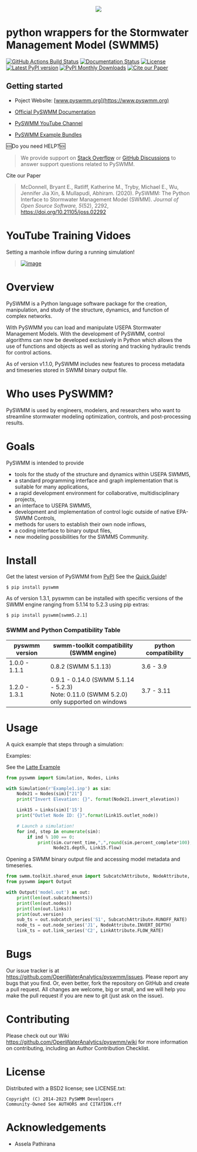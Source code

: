 <div align="center" style="max-width:500px;margin: auto;">
  <img src="https://raw.githubusercontent.com/OpenWaterAnalytics/pyswmm/master/docs/source/_static/type-logo-black.png"><br>
</div>


# python wrappers for the Stormwater Management Model (SWMM5)

[![GitHub Actions Build Status](https://github.com/OpenWaterAnalytics/pyswmm/actions/workflows/python-package.yml/badge.svg?branch=master)](https://github.com/OpenWaterAnalytics/pyswmm/actions/workflows/python-package.yml)
[![Documentation Status](https://github.com/OpenWaterAnalytics/pyswmm/actions/workflows/documentation.yml/badge.svg?branch=master)](http://docs.pyswmm.org/)
[![License](https://img.shields.io/pypi/l/pyswmm.svg)](LICENSE.txt)
[![Latest PyPI version](https://img.shields.io/pypi/v/pyswmm.svg)](https://pypi.python.org/pypi/pyswmm/)
[![PyPI Monthly Downloads](https://img.shields.io/badge/dynamic/json.svg?label=Downloads&url=https%3A%2F%2Fpypistats.org%2Fapi%2Fpackages%2Fpyswmm%2Frecent&query=%24.data.last_month&colorB=green&suffix=%20last%20month)](https://pypi.python.org/pypi/pyswmm/)
[![Cite our Paper](https://joss.theoj.org/papers/10.21105/joss.02292/status.svg)](https://doi.org/10.21105/joss.02292)

## Getting started

* Poject Website: [www.pyswmm.org](https://www.pyswmm.org)

* [Official PySWMM Documentation](http://docs.pyswmm.org)

* [PySWMM YouTube Channel](https://www.youtube.com/channel/UCv-OYsz2moiMRzZIRhqbpHA/featured)


* [PySWMM Example Bundles](https://www.pyswmm.org/examples)

🆘Do you need HELP?🆘
> We provide support on [Stack
> Overflow](https://stackoverflow.com/search?q=pyswmm) or [GitHub
> Discussions](https://github.com/OpenWaterAnalytics/pyswmm/discussions)
> to answer support questions related to PySWMM.

Cite our Paper  
> McDonnell, Bryant E., Ratliff, Katherine M., Tryby, Michael E., Wu,
> Jennifer Jia Xin, & Mullapudi, Abhiram. (2020). PySWMM: The Python
> Interface to Stormwater Management Model (SWMM). *Journal of Open
> Source Software, 5*(52), 2292, <https://doi.org/10.21105/joss.02292>

# YouTube Training Vidoes

Setting a manhole inflow during a running simulation!  
> [![image](http://img.youtube.com/vi/av8L5gNSBvI/0.jpg)](https://youtu.be/av8L5gNSBvI)

# Overview

PySWMM is a Python language software package for the creation,
manipulation, and study of the structure, dynamics, and function of
complex networks.

With PySWMM you can load and manipulate USEPA Stormwater Management
Models. With the development of PySWMM, control algorithms can now be
developed exclusively in Python which allows the use of functions and
objects as well as storing and tracking hydraulic trends for control
actions.

As of version v1.1.0, PySWMM includes new features to process metadata
and timeseries stored in SWMM binary output file.

# Who uses PySWMM?

PySWMM is used by engineers, modelers, and researchers who want to
streamline stormwater modeling optimization, controls, and
post-processing results.

# Goals

PySWMM is intended to provide

-   tools for the study of the structure and dynamics within USEPA
    SWMM5,
-   a standard programming interface and graph implementation that is
    suitable for many applications,
-   a rapid development environment for collaborative, multidisciplinary
    projects,
-   an interface to USEPA SWMM5,
-   development and implementation of control logic outside of native
    EPA-SWMM Controls,
-   methods for users to establish their own node inflows,
-   a coding interface to binary output files,
-   new modeling possibilities for the SWMM5 Community.

# Install

Get the latest version of PySWMM from
[PyPI](https://pypi.python.org/pypi/pyswmm/) See the [Quick
Guide](https://www.pyswmm.org/docs)!

```
$ pip install pyswmm
```
As of version 1.3.1, pyswmm can be installed with specific versions of the SWMM engine ranging from 5.1.14 to 5.2.3 using pip extras:

```
$ pip install pyswmm[swmm5.2.1]
```

### SWMM and Python Compatibility Table

| pyswmm version | swmm-toolkit compatibility<br>(SWMM engine)                                                            | python compatibility |
|----------------|--------------------------------------------------------------------------------------------------------|----------------------|
| 1.0.0 - 1.1.1  | 0.8.2 (SWMM 5.1.13)                                                                                    | 3.6 - 3.9            |
| 1.2.0 - 1.3.1  | 0.9.1 - 0.14.0 (SWMM 5.1.14 - 5.2.3)<br>Note: 0.11.0 (SWMM 5.2.0) only supported on windows           | 3.7 - 3.11           |

# Usage

A quick example that steps through a simulation:

Examples:

See the [Latte Example](https://www.pyswmm.org/examples)

``` python
from pyswmm import Simulation, Nodes, Links

with Simulation(r'Example1.inp') as sim:
    Node21 = Nodes(sim)["21"]
    print("Invert Elevation: {}". format(Node21.invert_elevation))

    Link15 = Links(sim)['15']
    print("Outlet Node ID: {}".format(Link15.outlet_node))

    # Launch a simulation!
    for ind, step in enumerate(sim):
        if ind % 100 == 0:
            print(sim.current_time,",",round(sim.percent_complete*100),"%",\
                  Node21.depth, Link15.flow)
```

Opening a SWMM binary output file and accessing model metadata and
timeseries.

``` python
from swmm.toolkit.shared_enum import SubcatchAttribute, NodeAttribute, LinkAttribute
from pyswmm import Output

with Output('model.out') as out:
    print(len(out.subcatchments))
    print(len(out.nodes))
    print(len(out.links))
    print(out.version)
    sub_ts = out.subcatch_series('S1', SubcatchAttribute.RUNOFF_RATE)
    node_ts = out.node_series('J1', NodeAttribute.INVERT_DEPTH)
    link_ts = out.link_series('C2', LinkAttribute.FLOW_RATE)
```

# Bugs

Our issue tracker is at
<https://github.com/OpenWaterAnalytics/pyswmm/issues>. Please report any
bugs that you find. Or, even better, fork the repository on GitHub and
create a pull request. All changes are welcome, big or small, and we
will help you make the pull request if you are new to git (just ask on
the issue).

# Contributing

Please check out our Wiki
<https://github.com/OpenWaterAnalytics/pyswmm/wiki> for more information
on contributing, including an Author Contribution Checklist.

# License

Distributed with a BSD2 license; see LICENSE.txt:

    Copyright (C) 2014-2023 PySWMM Developers
    Community-Owned See AUTHORS and CITATION.cff

# Acknowledgements

-   Assela Pathirana